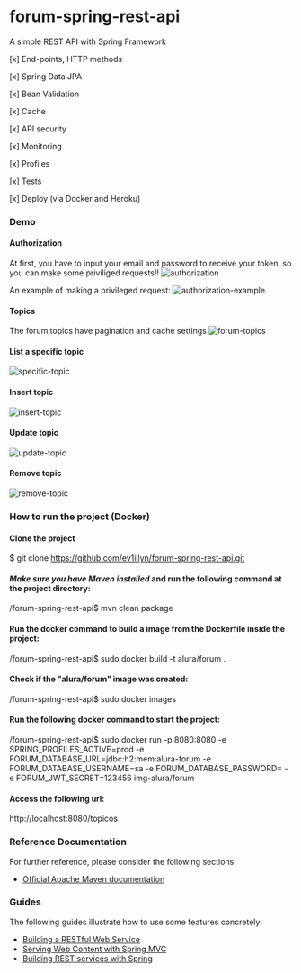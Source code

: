 # forum-spring-rest-api
A simple REST API with Spring Framework

[x] End-points, HTTP methods

[x] Spring Data JPA

[x] Bean Validation

[x] Cache

[x] API security

[x] Monitoring

[x] Profiles

[x] Tests

[x] Deploy (via Docker and Heroku)


### Demo

#### Authorization

At first, you have to input your email and password to receive your token, so you can make some priviliged requests!!
![authorization](https://i.snipboard.io/JRuHfs.jpg)

An example of making a privileged request:
![authorization-example](https://i.snipboard.io/z2SXnc.jpg)

#### Topics

The forum topics have pagination and cache settings
![forum-topics](https://i.snipboard.io/qhEXCu.jpg)

#### List a specific topic

![specific-topic](https://i.snipboard.io/g2APzJ.jpg)

#### Insert topic

![insert-topic](https://i.snipboard.io/izwTFM.jpg)

#### Update topic

![update-topic](https://i.snipboard.io/RVjXk4.jpg)

#### Remove topic

![remove-topic](https://i.snipboard.io/nuOAY2.jpg)

### How to run the project (Docker)


#### Clone the project

$ git clone https://github.com/ev1illyn/forum-spring-rest-api.git


#### *Make sure you have Maven installed* and run the following command at the project directory:

/forum-spring-rest-api$ mvn clean package


#### Run the docker command to build a image from the Dockerfile inside the project:

/forum-spring-rest-api$ sudo docker build -t alura/forum .


#### Check if the "alura/forum" image was created:

/forum-spring-rest-api$ sudo docker images


#### Run the following docker command to start the project:

/forum-spring-rest-api$ sudo docker run -p 8080:8080 -e SPRING_PROFILES_ACTIVE=prod -e FORUM_DATABASE_URL=jdbc:h2:mem:alura-forum -e FORUM_DATABASE_USERNAME=sa -e FORUM_DATABASE_PASSWORD= -e FORUM_JWT_SECRET=123456 img-alura/forum

#### Access the following url:

http://localhost:8080/topicos


### Reference Documentation
For further reference, please consider the following sections:

* [Official Apache Maven documentation](https://maven.apache.org/guides/index.html)

### Guides
The following guides illustrate how to use some features concretely:

* [Building a RESTful Web Service](https://spring.io/guides/gs/rest-service/)
* [Serving Web Content with Spring MVC](https://spring.io/guides/gs/serving-web-content/)
* [Building REST services with Spring](https://spring.io/guides/tutorials/bookmarks/)

